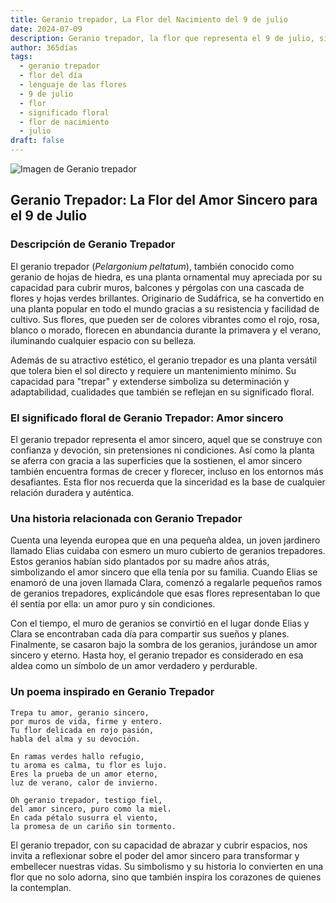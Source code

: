 ```yaml
---
title: Geranio trepador, La Flor del Nacimiento del 9 de julio
date: 2024-07-09
description: Geranio trepador, la flor que representa el 9 de julio, simboliza Amor sincero. Descubre su fascinante historia, significado en el lenguaje de las flores y una poesía que celebra su belleza.
author: 365días
tags:
  - geranio trepador
  - flor del día
  - lenguaje de las flores
  - 9 de julio
  - flor
  - significado floral
  - flor de nacimiento
  - julio
draft: false
---
```



![Imagen de Geranio trepador](https://cdn.pixabay.com/photo/2017/07/31/18/47/flower-2559930_960_720.jpg#center)


## Geranio Trepador: La Flor del Amor Sincero para el 9 de Julio

### Descripción de Geranio Trepador

El geranio trepador (_Pelargonium peltatum_), también conocido como geranio de hojas de hiedra, es una planta ornamental muy apreciada por su capacidad para cubrir muros, balcones y pérgolas con una cascada de flores y hojas verdes brillantes. Originario de Sudáfrica, se ha convertido en una planta popular en todo el mundo gracias a su resistencia y facilidad de cultivo. Sus flores, que pueden ser de colores vibrantes como el rojo, rosa, blanco o morado, florecen en abundancia durante la primavera y el verano, iluminando cualquier espacio con su belleza.

Además de su atractivo estético, el geranio trepador es una planta versátil que tolera bien el sol directo y requiere un mantenimiento mínimo. Su capacidad para "trepar" y extenderse simboliza su determinación y adaptabilidad, cualidades que también se reflejan en su significado floral.

### El significado floral de Geranio Trepador: Amor sincero

El geranio trepador representa el amor sincero, aquel que se construye con confianza y devoción, sin pretensiones ni condiciones. Así como la planta se aferra con gracia a las superficies que la sostienen, el amor sincero también encuentra formas de crecer y florecer, incluso en los entornos más desafiantes. Esta flor nos recuerda que la sinceridad es la base de cualquier relación duradera y auténtica.

### Una historia relacionada con Geranio Trepador

Cuenta una leyenda europea que en una pequeña aldea, un joven jardinero llamado Elias cuidaba con esmero un muro cubierto de geranios trepadores. Estos geranios habían sido plantados por su madre años atrás, simbolizando el amor sincero que ella tenía por su familia. Cuando Elias se enamoró de una joven llamada Clara, comenzó a regalarle pequeños ramos de geranios trepadores, explicándole que esas flores representaban lo que él sentía por ella: un amor puro y sin condiciones.

Con el tiempo, el muro de geranios se convirtió en el lugar donde Elias y Clara se encontraban cada día para compartir sus sueños y planes. Finalmente, se casaron bajo la sombra de los geranios, jurándose un amor sincero y eterno. Hasta hoy, el geranio trepador es considerado en esa aldea como un símbolo de un amor verdadero y perdurable.

### Un poema inspirado en Geranio Trepador

```
Trepa tu amor, geranio sincero,  
por muros de vida, firme y entero.  
Tu flor delicada en rojo pasión,  
habla del alma y su devoción.  

En ramas verdes hallo refugio,  
tu aroma es calma, tu flor es lujo.  
Eres la prueba de un amor eterno,  
luz de verano, calor de invierno.  

Oh geranio trepador, testigo fiel,  
del amor sincero, puro como la miel.  
En cada pétalo susurra el viento,  
la promesa de un cariño sin tormento.  
```

El geranio trepador, con su capacidad de abrazar y cubrir espacios, nos invita a reflexionar sobre el poder del amor sincero para transformar y embellecer nuestras vidas. Su simbolismo y su historia lo convierten en una flor que no solo adorna, sino que también inspira los corazones de quienes la contemplan.



